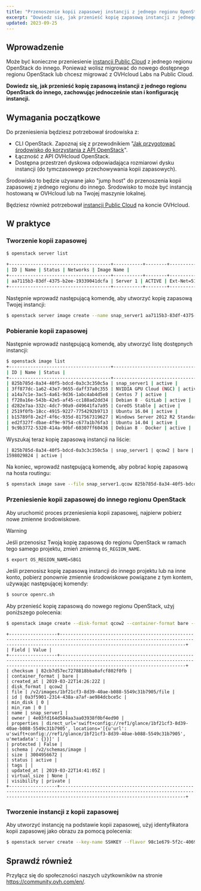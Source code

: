 ```yaml
---
title: "Przenoszenie kopii zapasowej instancji z jednego regionu OpenStack do innego"
excerpt: "Dowiedz się, jak przenieść kopię zapasową instancji z jednego regionu OpenStack do innego, zachowując jednocześnie stan i konfigurację instancji"
updated: 2023-09-25
---
```


## Wprowadzenie

Może być konieczne przeniesienie [instancji Public Cloud](https://www.ovhcloud.com/pl/public-cloud/) z jednego regionu OpenStack do innego. Ponieważ wolisz migrować do nowego dostępnego regionu OpenStack lub chcesz migrować z OVHcloud Labs na Public Cloud.

**Dowiedz się, jak przenieść kopię zapasową instancji z jednego regionu OpenStack do innego, zachowując jednocześnie stan i konfigurację instancji.**

## Wymagania początkowe

Do przeniesienia będziesz potrzebował środowiska z:

- CLI OpenStack. Zapoznaj się z przewodnikiem "[Jak przygotować środowisko do korzystania z API OpenStack](/pages/public_cloud/compute/prepare_the_environment_for_using_the_openstack_api)".
- Łączność z API OVHcloud OpenStack.
- Dostępna przestrzeń dyskowa odpowiadająca rozmiarowi dysku instancji (do tymczasowego przechowywania kopii zapasowych).

Środowisko to będzie używane jako "jump host" do przenoszenia kopii zapasowej z jednego regionu do innego. Środowisko to może być instancją hostowaną w OVHcloud lub na Twojej maszynie lokalnej.

Będziesz również potrzebował [instancji Public Cloud](https://www.ovhcloud.com/pl/public-cloud/) na koncie OVHcloud.

## W praktyce

### Tworzenie kopii zapasowej

```bash
$ openstack server list
 
+--------------------------------------+-----------+--------+--------------------------------------------------+--------------+
| ID | Name | Status | Networks | Image Name |
+--------------------------------------+-----------+--------+--------------------------------------------------+--------------+
| aa7115b3-83df-4375-b2ee-19339041dcfa | Server 1 | ACTIVE | Ext-Net=51.xxx.xxx.xxx, 2001:41d0:xxx:xxxx::xxxx | Ubuntu 16.04 |
+--------------------------------------+-----------+--------+--------------------------------------------------+--------------+
```

Następnie wprowadź następującą komendę, aby utworzyć kopię zapasową Twojej instancji:

```bash 
$ openstack server image create --name snap_server1 aa7115b3-83df-4375-b2ee-19339041dcfa
```

### Pobieranie kopii zapasowej

Następnie wprowadź następującą komendę, aby utworzyć listę dostępnych instancji:


```bash
$ openstack image list
+--------------------------------------+-----------------------------------------------+--------+
| ID | Name | Status |
+--------------------------------------+-----------------------------------------------+--------+
| 825b785d-8a34-40f5-bdcd-0a3c3c350c5a | snap_server1 | active |
| 3ff877dc-1a62-43e7-9655-daff37a0c355 | NVIDIA GPU Cloud (NGC) | active |
| a14a7c1e-3ac5-4a61-9d36-1abc4ab4d5e8 | Centos 7 | active |
| f720a16e-543b-42e5-af45-cc188ad2dd34 | Debian 8 - GitLab | active |
| d282e7aa-332c-4dc7-90a9-d49641fa7a95 | CoreOS Stable | active |
| 2519f0fb-18cc-4915-9227-7754292b9713 | Ubuntu 16.04 | active |
| b15789f8-2e2f-4f6c-935d-817567319627 | Windows Server 2012 R2 Standard - UEFI | active |
| ed2f327f-dbae-4f9e-9754-c677a1b76fa3 | Ubuntu 14.04 | active |
| 9c9b3772-5320-414a-90bf-60307ff60436 | Debian 8 - Docker | active |
```

Wyszukaj teraz kopię zapasową instancji na liście:

```text
| 825b785d-8a34-40f5-bdcd-0a3c3c350c5a | snap_server1 | qcow2 | bare | 1598029824 | active |
```

Na koniec, wprowadź następującą komendę, aby pobrać kopię zapasową na hosta routingu:


```bash
$ openstack image save --file snap_server1.qcow 825b785d-8a34-40f5-bdcd-0a3c3c350c5a
```

### Przeniesienie kopii zapasowej do innego regionu OpenStack

Aby uruchomić proces przeniesienia kopii zapasowej, najpierw pobierz nowe zmienne środowiskowe.

> [!warning]
>
> Jeśli przenosisz Twoją kopię zapasową do regionu OpenStack w ramach tego samego projektu, zmień zmienną `OS_REGION_NAME`.
>

```bash
$ export OS_REGION_NAME=SBG1
```

Jeśli przenosisz kopię zapasową instancji do innego projektu lub na inne konto, pobierz ponownie zmiennie środowiskowe powiązane z tym kontem, używając następującej komendy:

```bash
$ source openrc.sh
```

Aby przenieść kopię zapasową do nowego regionu OpenStack, użyj poniższego polecenia:

```bash
$ openstack image create --disk-format qcow2 --container-format bare --file snap_server1.qcow snap_server1
```

```text
+------------------+-------------------------------------------------------------------------------------------------------------------------------------------------------------------------------------------+
| Field | Value |
+------------------+-------------------------------------------------------------------------------------------------------------------------------------------------------------------------------------------+
| checksum | 82cb7d57ec7278818bba0afcf802f0fb |
| container_format | bare |
| created_at | 2019-03-22T14:26:22Z |
| disk_format | qcow2 |
| file | /v2/images/1bf21cf3-8d39-40ae-b088-5549c31b7905/file |
| id | 0a3f5901-2314-438a-a7af-ae984dcbce5c |
| min_disk | 0 |
| min_ram | 0 |
| name | snap_server1 |
| owner | 4e03fd164d504aa3aa03938f0bf4ed90 |
| properties | direct_url='swift+config://ref1/glance/1bf21cf3-8d39-40ae-b088-5549c31b7905', locations='[{u'url': u'swift+config://ref1/glance/1bf21cf3-8d39-40ae-b088-5549c31b7905', u'metadata': {}}]' |
| protected | False |
| schema | /v2/schemas/image |
| size | 3004956672 |
| status | active |
| tags | |
| updated_at | 2019-03-22T14:41:05Z |
| virtual_size | None |
| visibility | private |
+------------------+-------------------------------------------------------------------------------------------------------------------------------------------------------------------------------------------+
```

### Tworzenie instancji z kopii zapasowej

Aby utworzyć instancję na podstawie kopii zapasowej, użyj identyfikatora kopii zapasowej jako obrazu za pomocą polecenia:


```bash
$ openstack server create --key-name SSHKEY --flavor 98c1e679-5f2c-4069-b4da-4a4f7179b758 --image 0a3f5901-2314-438a-a7af-ae984dcbce5c Server1_from_snap
```

## Sprawdź również

Przyłącz się do społeczności naszych użytkowników na stronie <https://community.ovh.com/en/>.

